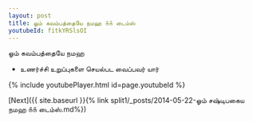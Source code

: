 ```yaml
---
layout: post
title: ஓம் கவம்பத்தையே நமஹ ௧௧ டைம்ஸ்
youtubeId: fitkYRSlsOI
---
```

 
 
 ஓம் கவம்பத்தையே நமஹ  
 
 -  உணர்ச்சி உறுப்புகளை செயல்பட வைப்பவர் யார் 
 
  
 
  
 
 
 
 
 
 


{% include youtubePlayer.html id=page.youtubeId %}
 
[Next]({{ site.baseurl }}{% link  split1/_posts/2014-05-22-ஓம் சஷ்டிபகைய நமஹ ௧௧ டைம்ஸ்.md%})
 
